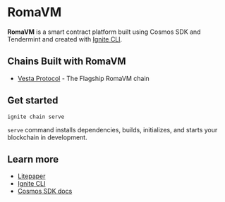# RomaVM
**RomaVM** is a smart contract platform built using Cosmos SDK and Tendermint and created with [Ignite CLI](https://ignite.com/cli).

## Chains Built with RomaVM
- [Vesta Protocol](https://github.com/VestaProtocol/vesta) - The Flagship RomaVM chain

## Get started

```
ignite chain serve
```

`serve` command installs dependencies, builds, initializes, and starts your blockchain in development.

## Learn more

- [Litepaper](https://github.com/VestaProtocol/vesta/blob/master/assets/paper/litepaper.pdf)
- [Ignite CLI](https://ignite.com/cli)
- [Cosmos SDK docs](https://docs.cosmos.network)
